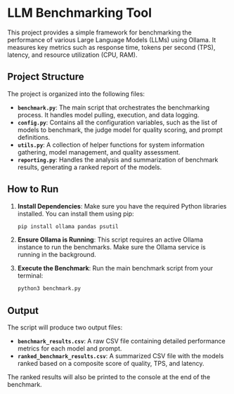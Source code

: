 # LLM Benchmarking Tool

This project provides a simple framework for benchmarking the performance of various Large Language Models (LLMs) using Ollama. It measures key metrics such as response time, tokens per second (TPS), latency, and resource utilization (CPU, RAM).

## Project Structure

The project is organized into the following files:

- **`benchmark.py`**: The main script that orchestrates the benchmarking process. It handles model pulling, execution, and data logging.
- **`config.py`**: Contains all the configuration variables, such as the list of models to benchmark, the judge model for quality scoring, and prompt definitions.
- **`utils.py`**: A collection of helper functions for system information gathering, model management, and quality assessment.
- **`reporting.py`**: Handles the analysis and summarization of benchmark results, generating a ranked report of the models.

## How to Run

1.  **Install Dependencies**:
    Make sure you have the required Python libraries installed. You can install them using pip:
    ```bash
    pip install ollama pandas psutil
    ```

2.  **Ensure Ollama is Running**:
    This script requires an active Ollama instance to run the benchmarks. Make sure the Ollama service is running in the background.

3.  **Execute the Benchmark**:
    Run the main benchmark script from your terminal:
    ```bash
    python3 benchmark.py
    ```

## Output

The script will produce two output files:

-   **`benchmark_results.csv`**: A raw CSV file containing detailed performance metrics for each model and prompt.
-   **`ranked_benchmark_results.csv`**: A summarized CSV file with the models ranked based on a composite score of quality, TPS, and latency.

The ranked results will also be printed to the console at the end of the benchmark.
